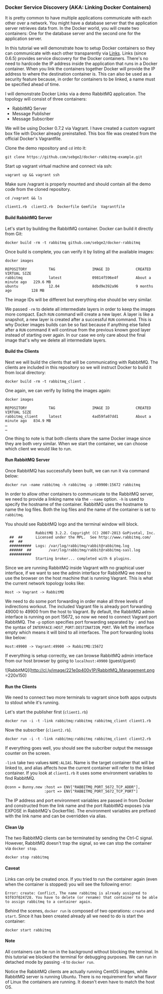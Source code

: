 ### Docker Service Discovery (AKA: Linking Docker Containers)

It is pretty common to have multiple applications communicate with each other over a network.  You might have a database server that the application server retrieves data from.  In the Docker world, you will create two containers: One for the database server and the second one for the application server.

In this tutorial we will demonstrate how to setup Docker containers so they can communicate with each other transparently via [Links](http://docs.docker.io/en/latest/use/working_with_links_names/).  Links (since 0.6.5) provides service discovery for the Docker containers.  There's no need to hardcode the IP address inside  the application that runs in a Docker container.  When you link the containers together Docker will provide the IP address to where the destination container is.  This can also be used as a security feature because, in order for containers to be linked, a name must be specified ahead of time.

I will demonstrate Docker Links via a demo RabbitMQ application.
The topology will consist of three containers:

* RabbitMQ Server
* Message Publisher
* Message Subscriber

We will be using Docker 0.7.2 via Vagrant.  I have created a custom vagrant box file with Docker already preinstalled.  This box file was created from the official Docker's Vagrantfile.

Clone the demo repository and ```cd``` into it:

```git clone https://github.com/sebge2/docker-rabbitmq-example.git```

Start up vagrant virtual machine and connect via ssh:

```vagrant up && vagrant ssh```

Make sure /vagrant is properly mounted and should contain all the demo code from the cloned repository.

```cd /vagrant && ls```

```
client1.rb  client2.rb  Dockerfile Gemfile  Vagrantfile
```

#### Build RabbitMQ Server

Let's start by building the RabbitMQ container.  Docker can build it directly from Git:

```docker build -rm -t rabbitmq github.com/sebge2/docker-rabbitmq```

Once build is complete, you can verify it by listing all the available images:

```docker images```

```
REPOSITORY          TAG                 IMAGE ID            CREATED              VIRTUAL SIZE
rabbitmq            latest              09814f596e4f        About a minute ago   229.6 MB
ubuntu              12.04               8dbd9e392a96        9 months ago         128 MB
```

The image IDs will be different but everything else should be very similar.

We passed ```-rm``` to delete all intermediate layers in order to keep the images more compact.
Each ```RUN``` command will create a new layer.  A layer is like a snapshot, a new layer is created
after a successful ```RUN``` command.  This is why Docker images builds can be so fast because
if anything else failed after a ```RUN``` command it will continue from the previous known
good layer instead of starting over again.  In our case we only care about the final
image that's why we delete all intermediate layers.

#### Build the Clients

Next we will build the clients that will be communicating with RabbitMQ.  The clients are included in this repository so we will instruct Docker to build it from local directory:

```docker build -rm -t rabbitmq_client .```

One again, we can verify by listing the images again:

```docker images```

```
REPOSITORY          TAG                 IMAGE ID            CREATED              VIRTUAL SIZE
rabbitmq_client     latest              4ad59fa07dd1        About a minute ago   834.9 MB
…
…
```

One thing to note is that both clients share the same Docker image since they are both very similar.  When we start the container, we can choose which client we would like to run.

#### Run RabbitMQ Server

Once RabbitMQ has successfully been built, we can run it via command below:

```docker run -name rabbitmq -h rabbitmq -p :49900:15672 rabbitmq```

In order to allow other containers to communicate to the RabbitMQ server, we need to provide a linking name via the ```--name``` option.  ```-h``` is used to specify the hostname of the container.  RabbitMQ uses the hostname to name the log files.  Both the log files and the name of the container is set to ```rabbitmq```.

You should see RabbitMQ logo and the terminal window will block.

```
              RabbitMQ 3.2.2. Copyright (C) 2007-2013 GoPivotal, Inc.
  ##  ##      Licensed under the MPL.  See http://www.rabbitmq.com/
  ##  ##
  ##########  Logs: /var/log/rabbitmq/rabbit@rabbitmq.log
  ######  ##        /var/log/rabbitmq/rabbit@rabbitmq-sasl.log
  ##########
              Starting broker... completed with 6 plugins.
```

Since we are running RabbitMQ inside Vagrant with no graphical user interface, if we want to see the admin interface for RabbitMQ we need to use the browser on the host machine that is running Vagrant.  This is what the current network topology looks like:

`Host -> Vagrant -> RabbitMQ`

We need to do some port forwarding in order make all three levels of indirections workout.  The included Vagrant file is already port forwarding 49000 to 49900 from the host to Vagrant.  By default, the RabbitMQ admin interface is running on port 15672, so now we need to connect Vagrant port RabbitMQ.  The ```-p``` option specifies port forwarding separated by ```:``` and has the syntax of ```INTERFACE:HOST_PORT:DESTINATION_PORT```.  We left the interface empty which means it will bind to all interfaces.  The port forwarding looks like below:

`Host:49900 -> Vagrant:49900 -> RabbitMQ:15672`

If everything is setup correctly, we can browse RabbitMQ admin interface from our host browser by going to `localhost:49900` (guest/guest)

![RabbitMQ](http://cl.ly/image/221e0p400v1P/RabbitMQ_Management.png =220x150)

#### Run the Clients

We need to connect two more terminals to vagrant since both apps outputs to stdout while it's running.

Let's start the publisher first (```client1.rb```)

```docker run -i -t -link rabbitmq:rabbitmq rabbitmq_client client1.rb```

Now the subscriber (```client2.rb```).

```docker run -i -t -link rabbitmq:rabbitmq rabbitmq_client client2.rb```

If everything goes well, you should see the subcriber output the message counter on the screen.

`-link` take two values ```NAME:ALIAS```.  Name is the target container that will be linked to, and alias affects how the current container will refer to the linked container.  If you look at ```client1.rb``` it uses some environment variables to find RabbitMQ.

```
@conn = Bunny.new :host => ENV["RABBITMQ_PORT_5672_TCP_ADDR"],
                  :port => ENV["RABBITMQ_PORT_5672_TCP_PORT"]
```

The IP address and port environment variables are passed in from Docker and constructed from the link name and the port RabbitMQ exposes (via EXPOSE in RabbitMQ's Dockerfile).  The environment variables are prefixed with the link name and can be overridden via alias.


#### Clean Up

The two RabbitMQ clients can be terminated by sending the Ctrl-C signal.  However, RabbitMQ doesn't trap the signal, so we can stop the container via ```docker stop```.

```docker stop rabbitmq```

#### Caveat

Links can only be created once.  If you tried to run the container again (even when the container is stopped) you will see the following error:

```
Error: create: Conflict, The name rabbitmq is already assigned to 93f03f024728. You have to delete (or rename) that container to be able to assign rabbitmq to a container again.
```

Behind the scenes, ```docker run``` is composed of two operations: ```create``` and ```start```.  Since it has been created already all we need to do is start the container:

```docker start rabbitmq```


#### Note

All containers can be run in the background without blocking the terminal.  In this tutorial we blocked the terminal for debugging purposes.  We can run in detached mode by passing ```-d``` to ```docker run```.

Notice the RabbitMQ clients are actually running CentOS images, while RabbitMQ server is running Ubuntu.  There is no requirement for what flavor of Linux the containers are running.  It doesn't even have to match the host OS.

